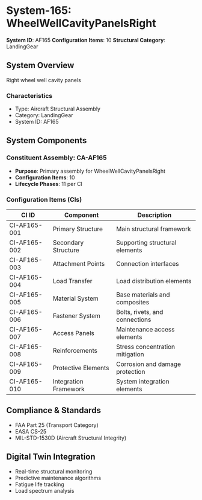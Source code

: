 # System-165: WheelWellCavityPanelsRight

**System ID**: AF165
**Configuration Items**: 10
**Structural Category**: LandingGear

## System Overview

Right wheel well cavity panels

### Characteristics
- Type: Aircraft Structural Assembly
- Category: LandingGear
- System ID: AF165

## System Components

### Constituent Assembly: CA-AF165
- **Purpose**: Primary assembly for WheelWellCavityPanelsRight
- **Configuration Items**: 10
- **Lifecycle Phases**: 11 per CI

### Configuration Items (CIs)

| CI ID | Component | Description |
|-------|-----------|-------------|
| CI-AF165-001 | Primary Structure | Main structural framework |
| CI-AF165-002 | Secondary Structure | Supporting structural elements |
| CI-AF165-003 | Attachment Points | Connection interfaces |
| CI-AF165-004 | Load Transfer | Load distribution elements |
| CI-AF165-005 | Material System | Base materials and composites |
| CI-AF165-006 | Fastener System | Bolts, rivets, and connections |
| CI-AF165-007 | Access Panels | Maintenance access elements |
| CI-AF165-008 | Reinforcements | Stress concentration mitigation |
| CI-AF165-009 | Protective Elements | Corrosion and damage protection |
| CI-AF165-010 | Integration Framework | System integration elements |

## Compliance & Standards
- FAA Part 25 (Transport Category)
- EASA CS-25
- MIL-STD-1530D (Aircraft Structural Integrity)

## Digital Twin Integration
- Real-time structural monitoring
- Predictive maintenance algorithms
- Fatigue life tracking
- Load spectrum analysis
